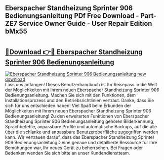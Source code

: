 ## Eberspacher Standheizung Sprinter 906 Bedienungsanleitung PDf Free Download - Part-ZE7 Service Owner Guide - User Repair Edition bMx55

# <h2><a href="http://df4b0tq.blite.top/?on=Eberspacher+Standheizung+Sprinter+906+Bedienungsanleitung">🔗Download 👉🔴 Eberspacher Standheizung Sprinter 906 Bedienungsanleitung</a></h2>

[![Eberspacher Standheizung Sprinter 906 Bedienungsanleitung new download](https://i.imgur.com/lujVjoI.png)](http://df4b0tq.blite.top/?on=Eberspacher+Standheizung+Sprinter+906+Bedienungsanleitung)
Lass uns anfangen! Dieses Benutzerhandbuch ist Ihr Reisepass in die Welt der Möglichkeiten mit Ihrem neuen Eberspacher Standheizung Sprinter 906 Bedienungsanleitung. Machen Sie sich mit den Funktionen, dem Installationsprozess und den Betriebsrichtlinien vertraut. Danke, dass Sie sich für uns entschieden haben! Viel Spaß beim Erkunden der Möglichkeiten mit Ihrem neuen Eberspacher Standheizung Sprinter 906 Bedienungsanleitung! Zu den erweiterten Funktionen von Eberspacher Standheizung Sprinter 906 Bedienungsanleitung gehören Bilderkennung, Sprachbefehle, anpassbare Profile und automatische Backups, auf die alle über die schlanke und anpassbare Benutzeroberfläche zugegriffen werden kann. Wir vertrauen darauf, dass das Eberspacher Standheizung Sprinter 906 BedienungsanleitungD eine genaue und detaillierte Ressource für Ihre Bemühungen war, Ihr neues Gerät zu beherrschen. Bei Fragen oder Bedenken wenden Sie sich bitte an unser Kundendienstteam.
